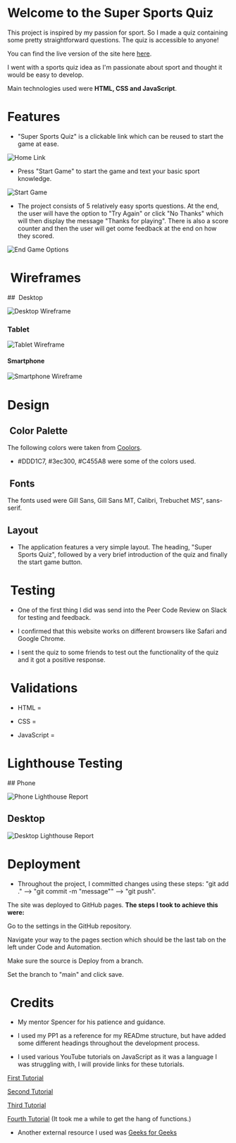 # Welcome to the Super Sports Quiz

This project is inspired by my passion for sport. So I made a quiz containing some pretty straightforward questions. The quiz is accessible to anyone!

You can find the live version of the site here [here](https://drennan98.github.io/Super-Sports-Quiz).

I went with a sports quiz idea as I'm passionate about sport and thought it would be easy to develop.

Main technologies used were **HTML, CSS and JavaScript**.

# Features

- "Super Sports Quiz" is a clickable link which can be reused to start the game at ease.

![Home Link](assets/images/SSQclickablelink.png)

- Press "Start Game" to start the game and text your basic sport knowledge.
  
![Start Game](assets/images/startgamebutton.png)

- The project consists of 5 relatively easy sports questions. At the end, the user will have the option to "Try Again" or click "No Thanks"
  which will then display the message "Thanks for playing". There is also a score counter and then the user will get oome feedback at the
  end on how they scored. 

![End Game Options](assets/images/endgameoptions.png)

#  Wireframes


##  Desktop
  
![Desktop Wireframe](assets/images/desktopwireframe.png)

### Tablet

![Tablet Wireframe](assets/images/tabletwireframe.png)

#### Smartphone

![Smartphone Wireframe](assets/images/smartphonewireframe.png)

# Design

##  Color Palette

The following colors were taken from [Coolors](https://coolors.co/).

- #DDD1C7, #3ec300, #C455A8 were some of the colors used.

##  Fonts

The fonts used were Gill Sans, Gill Sans MT, Calibri, Trebuchet MS", sans-serif.

## Layout 

- The application features a very simple layout. The heading, "Super Sports Quiz", followed by a very brief introduction of the quiz and finally the 
start game button.

#  Testing

- One of the first thing I did was send into the Peer Code Review on Slack for testing and feedback.

- I confirmed that this website works on different browsers like Safari and Google Chrome.

- I sent the quiz to some friends to test out the functionality of the quiz and it got a positive response. 



#  Validations

- HTML =

- CSS =

- JavaScript =

# Lighthouse Testing

## Phone 

![Phone Lighthouse Report](assets/images/mobilelighthouse.png)

## Desktop 

![Desktop Lighthouse Report](assets/images/desktoplighthouse.png)

# Deployment

- Throughout the project, I committed changes using these steps: "git add ." --> "git commit -m "message"" --> "git push".

The site was deployed to GitHub pages. **The steps I took to achieve this were:**

Go to the settings in the GitHub repository.

Navigate your way to the pages section which should be the last tab on the left under Code and Automation.

Make sure the source is Deploy from a branch.

Set the branch to "main" and click save.

#  Credits

- My mentor Spencer for his patience and guidance.

- I used my PP1 as a reference for my READme structure, but have added some different headings throughout the development process. 

- I used various YouTube tutorials on JavaScript as it was a language I was struggling with, I will provide links for these tutorials.

[First Tutorial](https://www.youtube.com/watch?v=rCVqQ8NKU2M&t=120s)

[Second Tutorial](https://www.youtube.com/watch?v=PBcqGxrr9g8&t=386s)

[Third Tutorial](https://www.youtube.com/watch?v=LQGTb112N_c)

[Fourth Tutorial](https://www.youtube.com/watch?v=FOD408a0EzU) (It took me a while to get the hang of functions.)

- Another external resource I used was [Geeks for Geeks](https://www.geeksforgeeks.org/how-to-create-a-simple-javascript-quiz/.)
